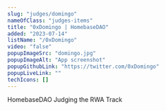 ```yaml
---
slug: "judges/domingo"
nameOfClass: "judges-items"
title: "0xDomingo | HomebaseDAO"
added: "2023-07-14"
listName: "/0xDomingo"
video: "false"
popupImageSrc: "domingo.jpg"
popupImageAlt: "App screenshot"
popupGithubLink: "https://twitter.com/0xDomingo"
popupLiveLink: ""
techIcons: []
---
```


HomebaseDAO
Judging the RWA Track
